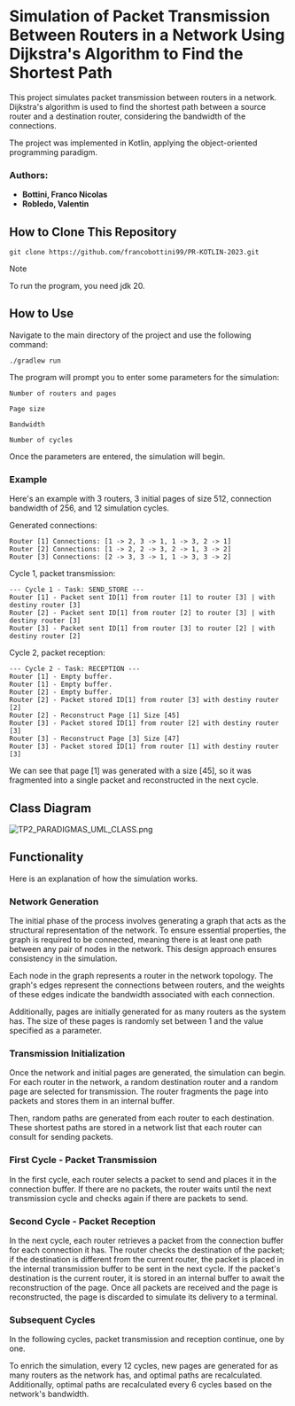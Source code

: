 # Simulation of Packet Transmission Between Routers in a Network Using Dijkstra's Algorithm to Find the Shortest Path

This project simulates packet transmission between routers in a network. Dijkstra's algorithm is used to find the shortest path between a source router and a destination router, considering the bandwidth of the connections.

The project was implemented in Kotlin, applying the object-oriented programming paradigm.

### Authors:
- **Bottini, Franco Nicolas**
- **Robledo, Valentin**

## How to Clone This Repository

```console
git clone https://github.com/francobottini99/PR-KOTLIN-2023.git
```

> [!NOTE]
> To run the program, you need jdk 20.

## How to Use

Navigate to the main directory of the project and use the following command:

```console
./gradlew run
```

The program will prompt you to enter some parameters for the simulation:

```console
Number of routers and pages
```

```console
Page size
```

```console
Bandwidth
```

```console
Number of cycles
```

Once the parameters are entered, the simulation will begin.

### Example

Here's an example with 3 routers, 3 initial pages of size 512, connection bandwidth of 256, and 12 simulation cycles.

Generated connections:

```console
Router [1] Connections: [1 -> 2, 3 -> 1, 1 -> 3, 2 -> 1]
Router [2] Connections: [1 -> 2, 2 -> 3, 2 -> 1, 3 -> 2]
Router [3] Connections: [2 -> 3, 3 -> 1, 1 -> 3, 3 -> 2]
```

Cycle 1, packet transmission:

```console
--- Cycle 1 - Task: SEND_STORE ---
Router [1] - Packet sent ID[1] from router [1] to router [3] | with destiny router [3]
Router [2] - Packet sent ID[1] from router [2] to router [3] | with destiny router [3]
Router [3] - Packet sent ID[1] from router [3] to router [2] | with destiny router [2]
```

Cycle 2, packet reception:

```console
--- Cycle 2 - Task: RECEPTION ---
Router [1] - Empty buffer.
Router [1] - Empty buffer.
Router [2] - Empty buffer.
Router [2] - Packet stored ID[1] from router [3] with destiny router [2]
Router [2] - Reconstruct Page [1] Size [45]
Router [3] - Packet stored ID[1] from router [2] with destiny router [3]
Router [3] - Reconstruct Page [3] Size [47]
Router [3] - Packet stored ID[1] from router [1] with destiny router [3]
```

We can see that page [1] was generated with a size [45], so it was fragmented into a single packet and reconstructed in the next cycle.

## Class Diagram

![TP2_PARADIGMAS_UML_CLASS.png](img/UML_CLASS.png)

## Functionality

Here is an explanation of how the simulation works.

### Network Generation

The initial phase of the process involves generating a graph that acts as the structural representation of the network. To ensure essential properties, the graph is required to be connected, meaning there is at least one path between any pair of nodes in the network. This design approach ensures consistency in the simulation.

Each node in the graph represents a router in the network topology. The graph's edges represent the connections between routers, and the weights of these edges indicate the bandwidth associated with each connection.

Additionally, pages are initially generated for as many routers as the system has. The size of these pages is randomly set between 1 and the value specified as a parameter.

### Transmission Initialization

Once the network and initial pages are generated, the simulation can begin. For each router in the network, a random destination router and a random page are selected for transmission. The router fragments the page into packets and stores them in an internal buffer.

Then, random paths are generated from each router to each destination. These shortest paths are stored in a network list that each router can consult for sending packets.

### First Cycle - Packet Transmission

In the first cycle, each router selects a packet to send and places it in the connection buffer. If there are no packets, the router waits until the next transmission cycle and checks again if there are packets to send.

### Second Cycle - Packet Reception

In the next cycle, each router retrieves a packet from the connection buffer for each connection it has. The router checks the destination of the packet; if the destination is different from the current router, the packet is placed in the internal transmission buffer to be sent in the next cycle. If the packet's destination is the current router, it is stored in an internal buffer to await the reconstruction of the page. Once all packets are received and the page is reconstructed, the page is discarded to simulate its delivery to a terminal.

### Subsequent Cycles

In the following cycles, packet transmission and reception continue, one by one.

To enrich the simulation, every 12 cycles, new pages are generated for as many routers as the network has, and optimal paths are recalculated. Additionally, optimal paths are recalculated every 6 cycles based on the network's bandwidth.
